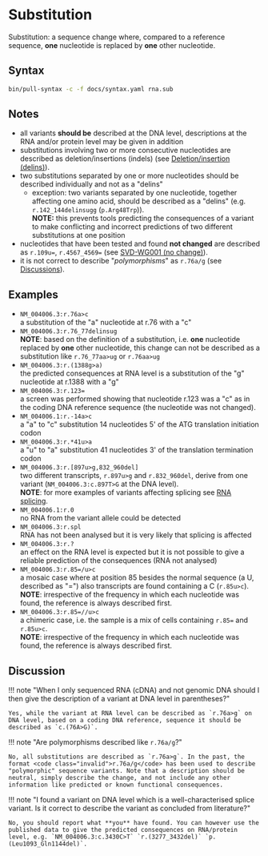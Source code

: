 # Substitution

<!-- ## Definition -->

Substitution: a sequence change where, compared to a reference sequence, **one** nucleotide is replaced by **one** other nucleotide.

## Syntax

```sh exec="true"
bin/pull-syntax -c -f docs/syntax.yaml rna.sub
```

## Notes

- all variants **should be** described at the DNA level, descriptions at the RNA and/or protein level may be given in addition
- substitutions involving two or more consecutive nucleotides are described as deletion/insertions (indels) (see [Deletion/insertion (delins)](delins.md)).
- two substitutions separated by one or more nucleotides should be described individually and not as a "delins"
    - exception: two variants separated by one nucleotide, together affecting one amino acid, should be described as a "delins" (e.g. `r.142_144delinsugg` (`p.Arg48Trp`)).<br>
      **NOTE:** this prevents tools predicting the consequences of a variant to make conflicting and incorrect predictions of two different substitutions at one position
- nucleotides that have been tested and found **not changed** are described as `r.109u=`, `r.4567_4569=` (see [SVD-WG001 (no change)](http://www.hgvs.org/mutnomen/accepted001.html)).
- it is not correct to describe "_polymorphisms_" as <code class="invalid">r.76a/g</code> (see [Discussions](#polymorphism)).

## Examples

- `NM_004006.3:r.76a>c`<br>
  a substitution of the "a" nucleotide at r.76 with a "c"
- `NM_004006.3:r.76_77delinsug`<br>
  **NOTE**: based on the definition of a substitution, i.e. **one** nucleotide replaced by **one** other nucleotide, this change can not be described as a substitution like <code class="invalid">r.76_77aa>ug</code> or <code class="invalid">r.76aa>ug</code>
- `NM_004006.3:r.(1388g>a)`<br>
  the predicted consequences at RNA level is a substitution of the "g" nucleotide at r.1388 with a "g"
- `NM_004006.3:r.123=`<br>
  a screen was performed showing that nucleotide r.123 was a "c" as in the coding DNA reference sequence (the nucleotide was not changed).
- `NM_004006.1:r.-14a>c`<br>
  a "a" to "c" substitution 14 nucleotides 5' of the ATG translation initiation codon
- `NM_004006.3:r.*41u>a`<br>
  a "u" to "a" substitution 41 nucleotides 3' of the translation termination codon
- `NM_004006.3:r.[897u>g,832_960del]`<br>
  two different transcripts, `r.897u>g` and `r.832_960del`, derive from one variant (`NM_004006.3:c.897T>G` at the DNA level).<br>
  **NOTE**: for more examples of variants affecting splicing see [RNA splicing](splicing.md).
- `NM_004006.1:r.0`<br>
  no RNA from the variant allele could be detected
- `NM_004006.3:r.spl`<br>
  RNA has not been analysed but it is very likely that splicing is affected
- `NM_004006.3:r.?`<br>
  an effect on the RNA level is expected but it is not possible to give a reliable prediction of the consequences (RNA not analysed)
- `NM_004006.3:r.85=/u>c`<br>
  a mosaic case where at position 85 besides the normal sequence (a U, described as "=") also transcripts are found containing a C (`r.85u>c`).<br>
  **NOTE**: irrespective of the frequency in which each nucleotide was found, the reference is always described first.
- `NM_004006.3:r.85=//u>c`<br>
  a chimeric case, i.e. the sample is a mix of cells containing `r.85=` and `r.85u>c`.<br>
  **NOTE**: irrespective of the frequency in which each nucleotide was found, the reference is always described first.

## Discussion

!!! note "When I only sequenced RNA (cDNA) and not genomic DNA should I then give the description of a variant at DNA level in parentheses?"

    Yes, while the variant at RNA level can be described as `r.76a>g` on DNA level, based on a coding DNA reference, sequence it should be described as `c.(76A>G)`.

!!! note "<a id="polymorphism"></a>Are polymorphisms described like <code class="invalid">r.76a/g</code>?"

    No, all substitutions are described as `r.76a>g`. In the past, the format <code class="invalid">r.76a/g</code> has been used to describe "polymorphic" sequence variants. Note that a description should be neutral, simply describe the change, and not include any other information like predicted or known functional consequences.

!!! note "I found a variant on DNA level which is a well-characterised splice variant. Is it correct to describe the variant as concluded from literature?"

    No, you should report what **you** have found. You can however use the published data to give the predicted consequences on RNA/protein level, e.g. `NM_004006.3:c.3430C>T` `r.(3277_3432del)` `p.(Leu1093_Gln1144del)`.
